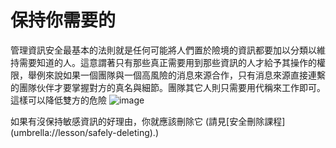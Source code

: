 [Title]: # (維持你所需要的)
[Difficulty]: # (初學者)
[Order]: # (0)

# 保持你需要的
管理資訊安全最基本的法則就是任何可能將人們置於險境的資訊都要加以分類以維持需要知道的人。這意謂著只有那些真正需要用到那些資訊的人才給予其操作的權限，舉例來說如果一個團隊與一個高風險的消息來源合作，只有消息來源直接連繫的團隊伙伴才要掌握對方的真名與細節。團隊其它人則只需要用代稱來工作即可。這樣可以降低雙方的危險
![image](managing_information1.png)

如果有沒保持敏感資訊的好理由，你就應該刪除它 (請見[安全刪除課程]
(umbrella://lesson/safely-deleting).)